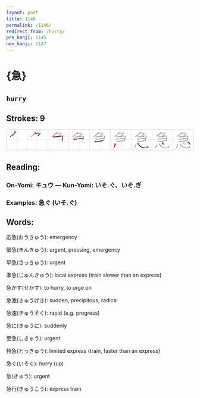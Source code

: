 ```yaml
---
layout: post
title: 1146
permalink: /1146/
redirect_from: /hurry/
pre_kanji: 1145
nex_kanji: 1147
---
```


# {急}

## `hurry`

## Strokes: 9

<div class="stroke"><img src="../images/E680A5.png" /></div>

## Reading:

### On-Yomi: キュウ &mdash; Kun-Yomi: いそ.ぐ、いそ.ぎ

### Examples: 急ぐ (いそ.ぐ)

## Words:

応急(おうきゅう): emergency

緊急(きんきゅう): urgent, pressing, emergency

早急(さっきゅう): urgent

準急(じゅんきゅう): local express (train slower than an express)

急かす(せかす): to hurry, to urge on

急激(きゅうげき): sudden, precipitous, radical

急速(きゅうそく): rapid (e.g. progress)

急に(きゅうに): suddenly

至急(しきゅう): urgent

特急(とっきゅう): limited express (train, faster than an express)

急ぐ(いそぐ): hurry (up)

急(きゅう): urgent

急行(きゅうこう): express train
